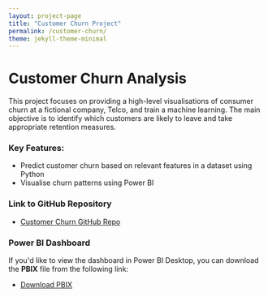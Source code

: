 ```yaml
---
layout: project-page
title: "Customer Churn Project"
permalink: /customer-churn/
theme: jekyll-theme-minimal
---
```


# Customer Churn Analysis

This project focuses on providing a high-level visualisations of consumer churn at a fictional company, Telco, and train a machine learning.
The main objective is to identify which customers are likely to leave and take appropriate retention measures.

### Key Features:
- Predict customer churn based on relevant features in a dataset using Python
- Visualise churn patterns using Power BI

### Link to GitHub Repository
- [Customer Churn GitHub Repo](https://github.com/AyoubGutin/Customer-Churn)

### Power BI Dashboard
If you'd like to view the dashboard in Power BI Desktop, you can download the **PBIX** file from the following link:

- [Download PBIX](https://github.com/AyoubGutin/Customer-Churn/blob/main/CustomerChurnReport.pbix)
